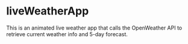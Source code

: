 # liveWeatherApp
This is an animated live weather app that calls the OpenWeather API to retrieve current weather info and 5-day forecast.
